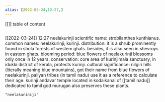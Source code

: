 ```yaml
---
alias: [2022-03-24,12:27,]
---
```

[[]]
table of content
```toc
```

[[2022-03-24]] 12:27
neelakurinji
scientific name: strobilanthes kunthianus.
common names: neelakurinji; kurinji.
distribution: it is a shrub prominently found in shola forests of westem ghats.
besides, it is also seen in shevroys in eastern ghats.
blooming period: blue flowers of neelakurinji blossoms only once in 12 years.
conservation: core area of kurinjimala sanctuary, in idukki district of kerala, protects kurinji.
cultural significance: nilgiri hills (literally meaning blue mountains), got their name from blue flowers of neelakurinji.
paliyan tribes (in tamil nadu) use it as a reference to calculate their age.
kurinji andavar temple located in kodaikanal of [[tamil nadu]] dedicated to tamil god murugan also preserves these plants.
```query
"neelakuriniji"
```
